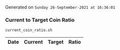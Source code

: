 Generated on `Sunday 26-September-2021 at 16:36:01`

### Current to Target Coin Ratio
`current_coin_ratio.sh`

Date|Current|Target|Ratio
---|---|---|---
